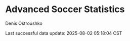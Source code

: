 # Advanced Soccer Statistics
Denis Ostroushko

<!-- gfm -->

Last successful data update: 2025-08-02 05:18:04 CST
